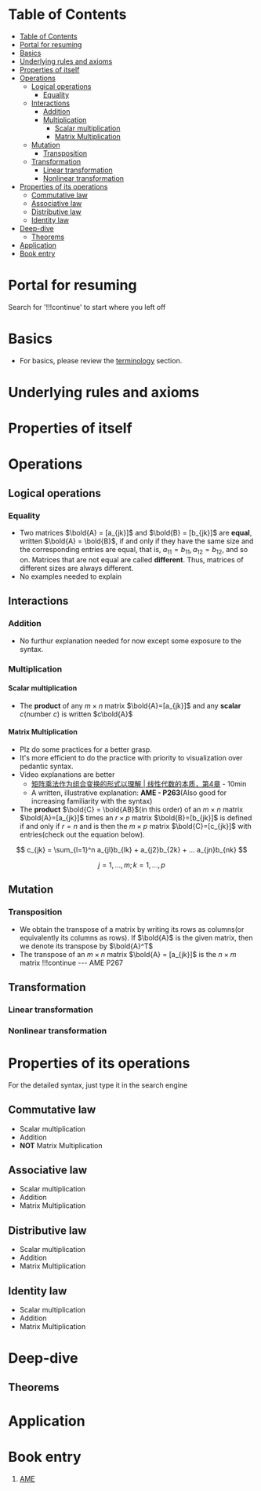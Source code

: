 # Table of Contents
- [Table of Contents](#table-of-contents)
- [Portal for resuming](#portal-for-resuming)
- [Basics](#basics)
- [Underlying rules and axioms](#underlying-rules-and-axioms)
- [Properties of itself](#properties-of-itself)
- [Operations](#operations)
  - [Logical operations](#logical-operations)
    - [Equality](#equality)
  - [Interactions](#interactions)
    - [Addition](#addition)
    - [Multiplication](#multiplication)
      - [Scalar multiplication](#scalar-multiplication)
      - [Matrix Multiplication](#matrix-multiplication)
  - [Mutation](#mutation)
    - [Transposition](#transposition)
  - [Transformation](#transformation)
    - [Linear transformation](#linear-transformation)
    - [Nonlinear transformation](#nonlinear-transformation)
- [Properties of its operations](#properties-of-its-operations)
  - [Commutative law](#commutative-law)
  - [Associative law](#associative-law)
  - [Distributive law](#distributive-law)
  - [Identity law](#identity-law)
- [Deep-dive](#deep-dive)
  - [Theorems](#theorems)
- [Application](#application)
- [Book entry](#book-entry)

# Portal for resuming
Search for '!!!continue' to start where you left off
# Basics
- For basics, please review the [terminology](../../terminology.md) section.

# Underlying rules and axioms

# Properties of itself


# Operations
## Logical operations
### Equality
- Two matrices $\bold{A} = [a_{jk}]$ and $\bold{B} = [b_{jk}]$ are **equal**, written $\bold{A} = \bold{B}$, if and only if they have the same size and the corresponding entries are equal, that is, $a_{11}=b_{11}, a_{12}=b_{12}$, and so on. Matrices that are not equal are called **different**. Thus, matrices of different sizes are always different.
- No examples needed to explain
## Interactions
### Addition
- No furthur explanation needed for now except some exposure to the syntax.
### Multiplication
#### Scalar multiplication
- The **product** of any $m\times n$ matrix $\bold{A}=[a_{jk}]$ and any **scalar** *c*(number *c*) is written $c\bold{A}$

#### Matrix Multiplication
- Plz do some practices for a better grasp.
- It's more efficient to do the practice with priority to visualization over pedantic syntax.
- Video explanations are better
  - [矩阵乘法作为组合变换的形式以理解 | 线性代数的本质，第4章](https://www.youtube.com/watch?v=XkY2DOUCWMU) - 10min
  - A written, illustrative explanation: **AME - P263**(Also good for increasing familiarity with the syntax)
- The **product** $\bold{C} = \bold{AB}$(in this order) of an $m\times n$ matrix $\bold{A}=[a_{jk}]$ times an $r\times p$ matrix $\bold{B}=[b_{jk}]$ is defined if and only if $r=n$ and is then the $m\times p$ matrix $\bold{C}=[c_{jk}]$ with entries(check out the equation below).

$$
c_{jk} = \sum_{l=1}^n a_{jl}b_{lk} + a_{j2}b_{2k} + ... a_{jn}b_{nk}
$$

$$
j = 1,...,m;k=1,...,p
$$

## Mutation
### Transposition
- We obtain the transpose of a matrix by writing its rows as columns(or equivalently its columns as rows). If $\bold{A}$ is the given matrix, then we denote its transpose by $\bold{A}^T$
- The transpose of an $m \times n$ matrix $\bold{A} = [a_{jk}]$ is the $n\times m$ matrix !!!continue --- AME P267

## Transformation
### Linear transformation
### Nonlinear transformation


# Properties of its operations
For the detailed syntax, just type it in the search engine
## Commutative law
- Scalar multiplication
- Addition
- **NOT** Matrix Multiplication
## Associative law
- Scalar multiplication
- Addition
- Matrix Multiplication
## Distributive law
- Scalar multiplication
- Addition
- Matrix Multiplication
## Identity law
- Scalar multiplication
- Addition
- Matrix Multiplication

# Deep-dive
## Theorems

# Application

# Book entry
1. [AME](https://soaneemrana.org/onewebmedia/ADVANCED%20ENGINEERING%20MATHEMATICS%20BY%20ERWIN%20ERESZIG1.pdf)